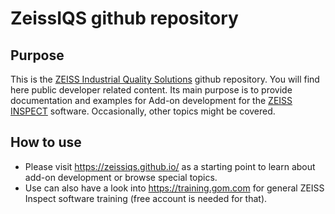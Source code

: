 # ZeissIQS github repository

## Purpose

This is the [ZEISS Industrial Quality Solutions](https://www.zeiss.com/metrology/home.html) github repository. You will find here public developer related content. Its main purpose is to 
provide documentation and examples for Add-on development for the [ZEISS INSPECT](https://www.zeiss.com/metrology/products/software.html#inspectionsolutions) software. Occasionally, other topics might be covered.

## How to use

* Please visit https://zeissiqs.github.io/ as a starting point to learn about add-on development or browse special topics.
* Use can also have a look into https://training.gom.com for general ZEISS Inspect software training (free account is needed for that).
